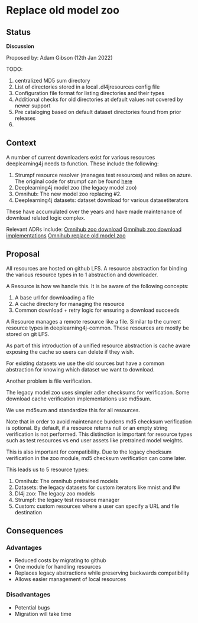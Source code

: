 # Replace old model zoo

## Status
**Discussion**

Proposed by: Adam Gibson (12th Jan 2022)

TODO:
1. centralized MD5 sum directory
2. List of directories stored in a local .dl4jresources config file
3. Configuration file format for listing directories and their types
4. Additional checks for old directories at default values not covered by newer support
5. Pre cataloging based on default dataset directories found from prior releases
6. 


## Context

A number of current downloaders exist for various resources
deeplearning4j needs to function. These include the following:
1. Strumpf resource resolver (manages test resources)
and relies on azure. The original code for strumpf can be found [here](https://github.com/KonduitAI/strumpf)
2. Deeplearning4j model zoo (the legacy model zoo)
3. Omnihub: The new model zoo replacing #2.
4. Deeplearning4j datasets: dataset download for various datasetiterators


These have accumulated over the years and have made maintenance of download related logic
complex.

Relevant ADRs include:
[Omnihub zoo download](./0011%20-%20OmniHub-Zoo%20Download.md)
[Omnihub zoo download implementations](./0012%20-%20OmniHub-Zoo%20Download%20Implementations.md)
[Omnihub replace old model zoo](./0013%20-%20OmniHub-Zoo%20Consumption.md)


## Proposal

All resources are hosted on  github LFS.
A  resource abstraction for binding the  various resource types in
to 1 abstraction and downloader.

A Resource  is how we handle this. It is be aware of the following concepts:
1. A base url for downloading a file
2. A cache directory for managing the resource
3. Common download + retry logic for ensuring a download succeeds


A Resource manages a remote resource like a file. Similar to the current resource types
in deeplearning4j-common. These resources are mostly be stored on git LFS.

As part of this introduction of a unified resource abstraction
is cache aware exposing the cache so users can delete if they wish.

For existing datasets we  use the old sources but have a common abstraction
for knowing which dataset we want to download.

Another problem is file verification.

The legacy model zoo uses simpler adler checksums for verification.
Some download cache verification implementations use md5sum.

We  use md5sum and standardize this for all resources.


Note that in order to avoid maintenance burdens md5 checksum verification
is optional. By default, if a resource returns null or an empty
string verification is not  performed. This distinction is important
for resource types such as test resources vs end user assets like pretrained model
weights.

This is also important for compatibility. Due to the legacy checksum
verification in the zoo module, md5 checksum verification can come later.

This leads us to 5 resource types:
1. Omnihub: The omnihub pretrained models
2. Datasets: the legacy datasets for custom iterators like mnist and lfw
3. Dl4j zoo: The legacy zoo models
4. Strumpf: the legacy test resource manager
5. Custom: custom resources where a user can specify a URL and file destination

## Consequences

### Advantages

* Reduced costs by migrating to github
* One module for handling resources
* Replaces legacy abstractions while preserving backwards compatibility
* Allows easier management of local resources


### Disadvantages
* Potential bugs
* Migration will take time